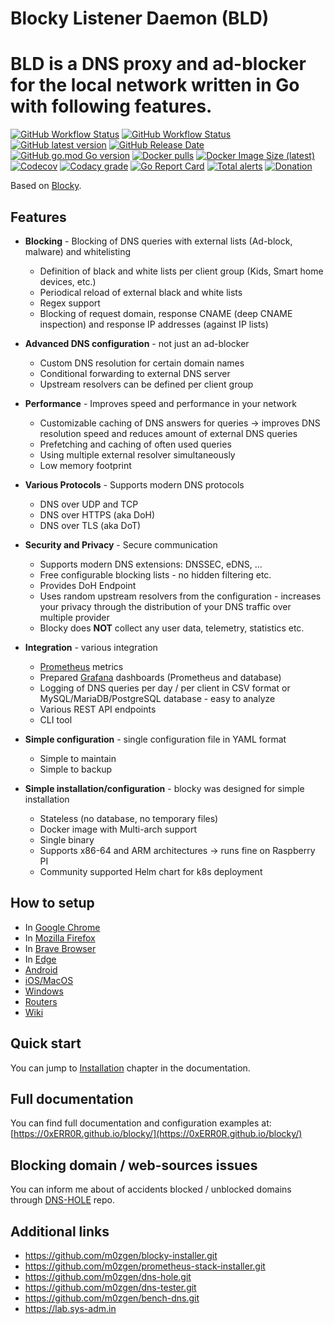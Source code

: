 # Blocky Listener Daemon (BLD)

BLD is a DNS proxy and ad-blocker for the local network written in Go with following features.
=======
[![GitHub Workflow Status](https://img.shields.io/github/workflow/status/0xERR0R/blocky/CI%20Build?label=CI%20Build "CI Build")](#)
[![GitHub Workflow Status](https://img.shields.io/github/workflow/status/0xERR0R/blocky/Release?label=Release "Release")](#)
[![GitHub latest version](https://img.shields.io/github/v/release/0xERR0R/blocky "Latest version")](https://github.com/0xERR0R/blocky/releases)
[![GitHub Release Date](https://img.shields.io/github/release-date/0xERR0R/blocky "Latest release date")](https://github.com/0xERR0R/blocky/releases)
[![GitHub go.mod Go version](https://img.shields.io/github/go-mod/go-version/0xERR0R/blocky "Go version")](#)
[![Docker pulls](https://img.shields.io/docker/pulls/spx01/blocky "Latest version")](https://hub.docker.com/r/spx01/blocky)
[![Docker Image Size (latest)](https://img.shields.io/docker/image-size/spx01/blocky/latest)](https://hub.docker.com/r/spx01/blocky)
[![Codecov](https://img.shields.io/codecov/c/gh/0xERR0R/blocky "Code coverage")](https://codecov.io/gh/0xERR0R/blocky)
[![Codacy grade](https://img.shields.io/codacy/grade/8fcd8f8420b8419c808c47af58ed9282 "Codacy grade")](#)
[![Go Report Card](https://goreportcard.com/badge/github.com/0xERR0R/blocky)](https://goreportcard.com/report/github.com/0xERR0R/blocky)
[![Total alerts](https://img.shields.io/lgtm/alerts/g/0xERR0R/blocky.svg?logo=lgtm&logoWidth=18)](https://lgtm.com/projects/g/0xERR0R/blocky/alerts/)
[![Donation](https://img.shields.io/badge/buy%20me%20a%20coffee-donate-blueviolet.svg)](https://ko-fi.com/0xerr0r)

Based on [Blocky](https://github.com/0xERR0R/blocky).

## Features

- **Blocking** - Blocking of DNS queries with external lists (Ad-block, malware) and whitelisting

    * Definition of black and white lists per client group (Kids, Smart home devices, etc.)
    * Periodical reload of external black and white lists
    * Regex support
    * Blocking of request domain, response CNAME (deep CNAME inspection) and response IP addresses (against IP lists)

- **Advanced DNS configuration** - not just an ad-blocker

    * Custom DNS resolution for certain domain names
    * Conditional forwarding to external DNS server
    * Upstream resolvers can be defined per client group

- **Performance** - Improves speed and performance in your network

    * Customizable caching of DNS answers for queries -> improves DNS resolution speed and reduces amount of external DNS
    queries
    * Prefetching and caching of often used queries
    * Using multiple external resolver simultaneously
    * Low memory footprint

- **Various Protocols** - Supports modern DNS protocols

    * DNS over UDP and TCP
    * DNS over HTTPS (aka DoH)
    * DNS over TLS (aka DoT)

- **Security and Privacy** - Secure communication

    * Supports modern DNS extensions: DNSSEC, eDNS, ...
    * Free configurable blocking lists - no hidden filtering etc.
    * Provides DoH Endpoint
    * Uses random upstream resolvers from the configuration - increases your privacy through the distribution of your DNS
    traffic over multiple provider
    * Blocky does **NOT** collect any user data, telemetry, statistics etc.

- **Integration** - various integration

  * [Prometheus](https://prometheus.io/) metrics
  * Prepared [Grafana](https://grafana.com/) dashboards (Prometheus and database)
  * Logging of DNS queries per day / per client in CSV format or MySQL/MariaDB/PostgreSQL database - easy to analyze
  * Various REST API endpoints
  * CLI tool

- **Simple configuration** - single configuration file in YAML format

    * Simple to maintain
    * Simple to backup

- **Simple installation/configuration** - blocky was designed for simple installation

    * Stateless (no database, no temporary files)
    * Docker image with Multi-arch support
    * Single binary
    * Supports x86-64 and ARM architectures -> runs fine on Raspberry PI
    * Community supported Helm chart for k8s deployment

## How to setup

* In [Google Chrome](https://github.com/m0zgen/blocky-listener-daemon/wiki#bld-on-google-chrome)
* In [Mozilla Firefox](https://github.com/m0zgen/blocky-listener-daemon/wiki#bld-on-mozilla-firefox)
* In [Brave Browser](https://github.com/m0zgen/blocky-listener-daemon/wiki#bld-on-brave)
* In [Edge](https://github.com/m0zgen/blocky-listener-daemon/wiki#bld-on-edge)
* [Android](https://github.com/m0zgen/blocky-listener-daemon/wiki#bld-on-android)
* [iOS/MacOS](https://github.com/m0zgen/blocky-listener-daemon/wiki#bld-on-ios--macos)
* [Windows](https://github.com/m0zgen/blocky-listener-daemon/wiki#windows-10)
* [Routers](https://github.com/m0zgen/blocky-listener-daemon/wiki#routers)
* [Wiki](https://github.com/m0zgen/blocky-listener-daemon/wiki)


## Quick start

You can jump to [Installation](https://0xerr0r.github.io/blocky/installation/) chapter in the documentation.

## Full documentation

You can find full documentation and configuration examples
at: [https://0xERR0R.github.io/blocky/](https://0xERR0R.github.io/blocky/)

## Blocking domain / web-sources issues

You can inform me about of accidents blocked / unblocked domains through [DNS-HOLE](https://github.com/m0zgen/dns-hole.git) repo.

## Additional links

* https://github.com/m0zgen/blocky-installer.git
* https://github.com/m0zgen/prometheus-stack-installer.git
* https://github.com/m0zgen/dns-hole.git
* https://github.com/m0zgen/dns-tester.git
* https://github.com/m0zgen/bench-dns.git
* https://lab.sys-adm.in

